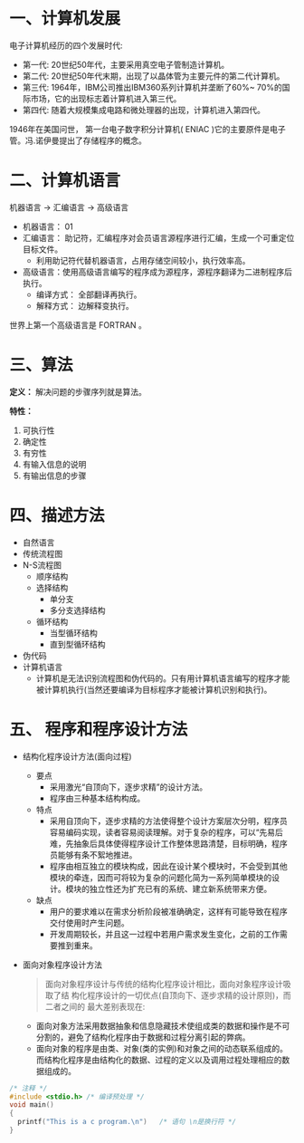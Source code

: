 # 一、计算机发展

电子计算机经历的四个发展时代:

- 第一代: 20世纪50年代，主要采用真空电子管制造计算机。
- 第二代: 20世纪50年代末期，出现了以晶体管为主要元件的第二代计算机。
- 第三代: 1964年，IBM公司推出IBM360系列计算机并垄断了60%~ 70%的国际市场，它的出现标志着计算机进入第三代。
- 第四代: 随着大规模集成电路和微处理器的出现，计算机进入第四代。

1946年在美国问世， 第一台电子数字积分计算机( ENIAC )它的主要原件是电子管。冯.诺伊曼提出了存储程序的概念。

# 二、计算机语言

机器语言 -> 汇编语言 -> 高级语言

- 机器语言： 01
- 汇编语言： 助记符，汇编程序对会员语言源程序进行汇编，生成一个可重定位目标文件。
  - 利用助记符代替机器语言，占用存储空间较小，执行效率高。
- 高级语言：使用高级语言编写的程序成为源程序，源程序翻译为二进制程序后执行。
  - 编译方式： 全部翻译再执行。
  - 解释方式： 边解释变执行。

世界上第一个高级语言是 FORTRAN 。

# 三、算法

**定义：** 解决问题的步骤序列就是算法。

**特性：** 

1. 可执行性
2. 确定性
3. 有穷性
4. 有输入信息的说明
5. 有输出信息的步骤

# 四、描述方法

- 自然语言
- 传统流程图
- N-S流程图
  - 顺序结构
  - 选择结构
    - 单分支
    - 多分支选择结构
  - 循环结构
    - 当型循环结构
    - 直到型循环结构
- 伪代码
- 计算机语言
  - 计算机是无法识别流程图和伪代码的。只有用计算机语言编写的程序才能被计算机执行(当然还要编译为目标程序才能被计算机识别和执行)。

# 五、 程序和程序设计方法

- 结构化程序设计方法(面向过程)

  - 要点 
    - 采用激光“自顶向下，逐步求精”的设计方法。
    - 程序由三种基本结构构成。
  - 特点
    - 采用自顶向下，逐步求精的方法使得整个设计方案层次分明，程序员容易编码实现，读者容易阅读理解。对于复杂的程序，可以“先易后难，先抽象后具体使得程序设计工作整体思路清楚，目标明确，程序员能够有条不絮地推进。
    - 程序由相互独立的模块构成，因此在设计某个模块时，不会受到其他模块的牵连，因而可将较为复杂的问题化简为一系列简单模块的设计。模块的独立性还为扩充已有的系统、建立新系统带来方便。
  - 缺点
    - 用户的要求难以在需求分析阶段被准确确定，这样有可能导致在程序交付使用时产生问题。
    - 开发周期较长，并且这一过程中若用户需求发生变化，之前的工作需要推到重来。

- 面向对象程序设计方法

  > 面向对象程序设计与传统的结构化程序设计相比，面向对象程序设计吸取了结
  > 构化程序设计的一切优点(自顶向下、逐步求精的设计原则)，而二者之间的
  > 最大差别表现在:

  - 面向对象方法采用数据抽象和信息隐藏技术使组成类的数据和操作是不可分割的，避免了结构化程序由于数据和过程分离引起的弊病。
  - 面向对象的程序是由类、对象(类的实例)和对象之间的动态联系组成的。而结构化程序是由结构化的数据、过程的定义以及调用过程处理相应的数据组成的。

```c
/* 注释 */
#include <stdio.h> /* 编译预处理 */
void main()
{
  printf("This is a c program.\n")   /* 语句 \n是换行符 */
}
```



